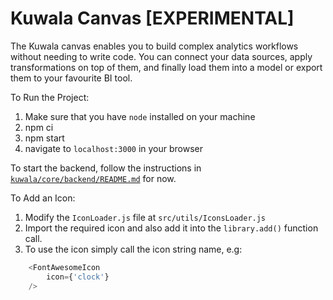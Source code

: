 # Kuwala Canvas [EXPERIMENTAL]

The Kuwala canvas enables you to build complex analytics workflows without needing to write code. You can connect your
data sources, apply transformations on top of them, and finally load them into a model or export them to your favourite
BI tool.

To Run the Project:

1. Make sure that you have `node` installed on your machine
2. npm ci
3. npm start
4. navigate to `localhost:3000` in your browser

To start the backend, follow the instructions in
[`kuwala/core/backend/README.md`](https://github.com/kuwala-io/kuwala/tree/master/kuwala/core/backend) for now.

To Add an Icon:
1. Modify the `IconLoader.js` file at `src/utils/IconsLoader.js`
2. Import the required icon and also add it into the `library.add()` function call.
3. To use the icon simply call the icon string name, e.g:

```js
    <FontAwesomeIcon
        icon={'clock'}
    />
```